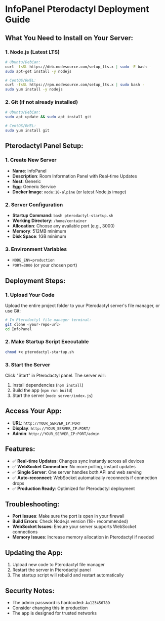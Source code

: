 # InfoPanel Pterodactyl Deployment Guide

## What You Need to Install on Your Server:

### 1. Node.js (Latest LTS)
```bash
# Ubuntu/Debian:
curl -fsSL https://deb.nodesource.com/setup_lts.x | sudo -E bash -
sudo apt-get install -y nodejs

# CentOS/RHEL:
curl -fsSL https://rpm.nodesource.com/setup_lts.x | sudo bash -
sudo yum install -y nodejs
```

### 2. Git (if not already installed)
```bash
# Ubuntu/Debian:
sudo apt update && sudo apt install git

# CentOS/RHEL:
sudo yum install git
```

## Pterodactyl Panel Setup:

### 1. Create New Server
- **Name**: InfoPanel
- **Description**: Room Information Panel with Real-time Updates
- **Nest**: Generic
- **Egg**: Generic Service
- **Docker Image**: `node:18-alpine` (or latest Node.js image)

### 2. Server Configuration
- **Startup Command**: `bash pterodactyl-startup.sh`
- **Working Directory**: `/home/container`
- **Allocation**: Choose any available port (e.g., 3000)
- **Memory**: 512MB minimum
- **Disk Space**: 1GB minimum

### 3. Environment Variables
- `NODE_ENV=production`
- `PORT=3000` (or your chosen port)

## Deployment Steps:

### 1. Upload Your Code
Upload the entire project folder to your Pterodactyl server's file manager, or use Git:

```bash
# In Pterodactyl file manager terminal:
git clone <your-repo-url>
cd InfoPanel
```

### 2. Make Startup Script Executable
```bash
chmod +x pterodactyl-startup.sh
```

### 3. Start the Server
Click "Start" in Pterodactyl panel. The server will:
1. Install dependencies (`npm install`)
2. Build the app (`npm run build`)
3. Start the server (`node server/index.js`)

## Access Your App:
- **URL**: `http://YOUR_SERVER_IP:PORT`
- **Display**: `http://YOUR_SERVER_IP:PORT/`
- **Admin**: `http://YOUR_SERVER_IP:PORT/admin`

## Features:
- ✅ **Real-time Updates**: Changes sync instantly across all devices
- ✅ **WebSocket Connection**: No more polling, instant updates
- ✅ **Single Server**: One server handles both API and web serving
- ✅ **Auto-reconnect**: WebSocket automatically reconnects if connection drops
- ✅ **Production Ready**: Optimized for Pterodactyl deployment

## Troubleshooting:
- **Port Issues**: Make sure the port is open in your firewall
- **Build Errors**: Check Node.js version (18+ recommended)
- **WebSocket Issues**: Ensure your server supports WebSocket connections
- **Memory Issues**: Increase memory allocation in Pterodactyl if needed

## Updating the App:
1. Upload new code to Pterodactyl file manager
2. Restart the server in Pterodactyl panel
3. The startup script will rebuild and restart automatically

## Security Notes:
- The admin password is hardcoded: `Aa123456789`
- Consider changing this in production
- The app is designed for trusted networks
